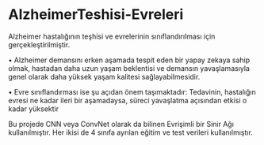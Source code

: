 # AlzheimerTeshisi-Evreleri
Alzheimer hastalığının teşhisi ve evrelerinin sınıflandırılması için gerçekleştirilmiştir.

•	Alzheimer demansını erken aşamada tespit eden bir yapay zekaya sahip olmak, hastadan daha uzun yaşam beklentisi ve demansın yavaşlamasıyla genel olarak daha yüksek yaşam kalitesi sağlayabilmesidir.

•	Evre sınıflandırması ise şu açıdan önem taşımaktadır: Tedavinin, hastalığın evresi ne kadar ileri bir aşamadaysa, süreci yavaşlatma açısından etkisi o kadar yüksektir 

Bu projede CNN veya ConvNet olarak da bilinen Evrişimli bir Sinir Ağı kullanılmıştır. Her ikisi de 4 sınıfa ayrılan eğitim ve test verileri kullanılmıştır.
